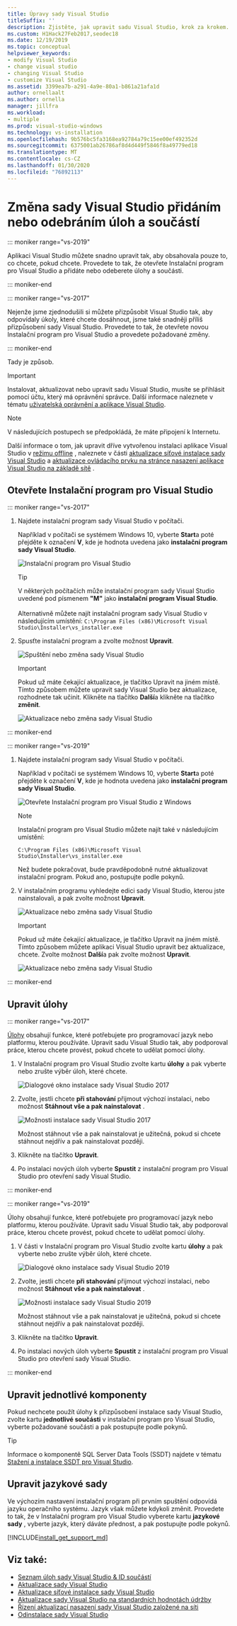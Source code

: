 ```yaml
---
title: Úpravy sady Visual Studio
titleSuffix: ''
description: Zjistěte, jak upravit sadu Visual Studio, krok za krokem.
ms.custom: H1Hack27Feb2017,seodec18
ms.date: 12/19/2019
ms.topic: conceptual
helpviewer_keywords:
- modify Visual Studio
- change visual studio
- changing Visual Studio
- customize Visual Studio
ms.assetid: 3399ea7b-a291-4a9e-80a1-b861a21afa1d
author: ornellaalt
ms.author: ornella
manager: jillfra
ms.workload:
- multiple
ms.prod: visual-studio-windows
ms.technology: vs-installation
ms.openlocfilehash: 9b576bc5fa3168ea92784a79c15ee00ef492352d
ms.sourcegitcommit: 6375001ab26786af8d4d449f5846f8a49779ed18
ms.translationtype: MT
ms.contentlocale: cs-CZ
ms.lasthandoff: 01/30/2020
ms.locfileid: "76892113"
---
```

# <a name="modify-visual-studio-by-adding-or-removing-workloads-and-components"></a>Změna sady Visual Studio přidáním nebo odebráním úloh a součástí

::: moniker range="vs-2019"

Aplikaci Visual Studio můžete snadno upravit tak, aby obsahovala pouze to, co chcete, pokud chcete. Provedete to tak, že otevřete Instalační program pro Visual Studio a přidáte nebo odeberete úlohy a součásti.

::: moniker-end

::: moniker range="vs-2017"

Nejenže jsme zjednodušili si můžete přizpůsobit Visual Studio tak, aby odpovídaly úkoly, které chcete dosáhnout, jsme také snadněji příliš přizpůsobení sady Visual Studio. Provedete to tak, že otevřete novou Instalační program pro Visual Studio a provedete požadované změny.

::: moniker-end

Tady je způsob.

>[!IMPORTANT]
>Instalovat, aktualizovat nebo upravit sadu Visual Studio, musíte se přihlásit pomocí účtu, který má oprávnění správce. Další informace naleznete v tématu [uživatelská oprávnění a aplikace Visual Studio](../ide/user-permissions-and-visual-studio.md).

>[!NOTE]
> V následujících postupech se předpokládá, že máte připojení k Internetu.
>
> Další informace o tom, jak upravit dříve vytvořenou instalaci aplikace Visual Studio v [režimu offline](create-an-offline-installation-of-visual-studio.md) , naleznete v části [aktualizace síťové instalace sady Visual Studio](update-a-network-installation-of-visual-studio.md) a [aktualizace ovládacího prvku na stránce nasazení aplikace Visual Studio na základě sítě](controlling-updates-to-visual-studio-deployments.md) .

## <a name="open-the-visual-studio-installer"></a>Otevřete Instalační program pro Visual Studio

::: moniker range="vs-2017"

1. Najdete instalační program sady Visual Studio v počítači.

     Například v počítači se systémem Windows 10, vyberte **Start**a poté přejděte k označení **V**, kde je hodnota uvedena jako **instalační program sady Visual Studio**.

     ![Instalační program pro Visual Studio](media/locate-the-visual-studio-installer.png "Vyhledání instalačního programu Microsoft Visual Studio")

     >[!TIP]
     >V některých počítačích může instalační program sady Visual Studio uvedené pod písmenem **"M"** jako **instalační program Visual Studio**.<br/><br/> Alternativně můžete najít instalační program sady Visual Studio v následujícím umístění: `C:\Program Files (x86)\Microsoft Visual Studio\Installer\vs_installer.exe`

1. Spusťte instalační program a zvolte možnost **Upravit**.

     ![Spuštění nebo změna sady Visual Studio](media/modify-visual-studio.png "Úprava sady Visual Studio 2017")

     > [!IMPORTANT]
     > Pokud už máte čekající aktualizace, je tlačítko Upravit na jiném místě. Tímto způsobem můžete upravit sady Visual Studio bez aktualizace, rozhodnete tak učinit. Klikněte na tlačítko **Další**a klikněte na tlačítko **změnit**.
     >
     > ![Aktualizace nebo změna sady Visual Studio](media/modify-or-update-visual-studio.png "Aktualizace nebo změna sady Visual Studio 2017")

::: moniker-end

::: moniker range="vs-2019"

1. Najdete instalační program sady Visual Studio v počítači.

     Například v počítači se systémem Windows 10, vyberte **Start**a poté přejděte k označení **V**, kde je hodnota uvedena jako **instalační program sady Visual Studio**.

     ![Otevřete Instalační program pro Visual Studio z Windows](media/vs-2019/vs-installer-windows-start.png "Otevřete Instalační program pro Visual Studio")

     > [!NOTE]
     > Instalační program pro Visual Studio můžete najít také v následujícím umístění:
     >
     > `C:\Program Files (x86)\Microsoft Visual Studio\Installer\vs_installer.exe`

    Než budete pokračovat, bude pravděpodobně nutné aktualizovat instalační program. Pokud ano, postupujte podle pokynů.

1. V instalačním programu vyhledejte edici sady Visual Studio, kterou jste nainstalovali, a pak zvolte možnost **Upravit**.

     ![Aktualizace nebo změna sady Visual Studio](media/vs-2019/vs-installer-modify.png "Aktualizace nebo změna sady Visual Studio 2019")

     > [!IMPORTANT]
     > Pokud už máte čekající aktualizace, je tlačítko Upravit na jiném místě. Tímto způsobem můžete aplikaci Visual Studio upravit bez aktualizace, chcete. Zvolte možnost **Další**a pak zvolte možnost **Upravit**.
     >
     > ![Aktualizace nebo změna sady Visual Studio](media/vs-2019/modify-update-visual-studio.png "Aktualizace nebo změna sady Visual Studio 2019")

::: moniker-end

## <a name="modify-workloads"></a>Upravit úlohy

::: moniker range="vs-2017"

 [Úlohy](https://visualstudio.microsoft.com/vs/support/selecting-workloads-visual-studio-2017/) obsahují funkce, které potřebujete pro programovací jazyk nebo platformu, kterou používáte. Upravit sadu Visual Studio tak, aby podporoval práce, kterou chcete provést, pokud chcete to udělat pomocí úlohy.

1. V Instalační program pro Visual Studio zvolte kartu **úlohy** a pak vyberte nebo zrušte výběr úloh, které chcete.

    ![Dialogové okno instalace sady Visual Studio 2017](media/modify-workloads.png "Výběr úlohy v aplikaci Visual Studio 2019")

1. Zvolte, jestli chcete **při stahování** přijmout výchozí instalaci, nebo možnost **Stáhnout vše a pak nainstalovat** .

    ![Možnosti instalace sady Visual Studio 2017](media/vs-2019/vs-installer-choose-install-or-download.png "Zvolit instalaci během stahování nebo ke stažení a pozdější instalaci")

    Možnost stáhnout vše a pak nainstalovat je užitečná, pokud si chcete stáhnout nejdřív a pak nainstalovat později.

1. Klikněte na tlačítko **Upravit**.

1. Po instalaci nových úloh vyberte **Spustit** z instalační program pro Visual Studio pro otevření sady Visual Studio.

::: moniker-end

::: moniker range="vs-2019"

 Úlohy obsahují funkce, které potřebujete pro programovací jazyk nebo platformu, kterou používáte. Upravit sadu Visual Studio tak, aby podporoval práce, kterou chcete provést, pokud chcete to udělat pomocí úlohy.

1. V části v Instalační program pro Visual Studio zvolte kartu **úlohy** a pak vyberte nebo zrušte výběr úloh, které chcete.

    ![Dialogové okno instalace sady Visual Studio 2019](media/vs-2019/vs-installer-modify-workloads.png "Výběr úlohy v aplikaci Visual Studio 2019")

1. Zvolte, jestli chcete **při stahování** přijmout výchozí instalaci, nebo možnost **Stáhnout vše a pak nainstalovat** .

    ![Možnosti instalace sady Visual Studio 2019](media/vs-2019/vs-installer-choose-install-or-download.png "Zvolit instalaci během stahování nebo ke stažení a pozdější instalaci")

    Možnost stáhnout vše a pak nainstalovat je užitečná, pokud si chcete stáhnout nejdřív a pak nainstalovat později.

1. Klikněte na tlačítko **Upravit**.

1. Po instalaci nových úloh vyberte **Spustit** z instalační program pro Visual Studio pro otevření sady Visual Studio.

::: moniker-end

## <a name="modify-individual-components"></a>Upravit jednotlivé komponenty

Pokud nechcete použít úlohy k přizpůsobení instalace sady Visual Studio, zvolte kartu **jednotlivé součásti** v instalační program pro Visual Studio, vyberte požadované součásti a pak postupujte podle pokynů.

>[!TIP]
> Informace o komponentě SQL Server Data Tools (SSDT) najdete v tématu [Stažení a instalace SSDT pro Visual Studio](/sql/ssdt/download-sql-server-data-tools-ssdt?view=sql-server-ver15).

## <a name="modify-language-packs"></a>Upravit jazykové sady

Ve výchozím nastavení instalační program při prvním spuštění odpovídá jazyku operačního systému. Jazyk však můžete kdykoli změnit. Provedete to tak, že v Instalační program pro Visual Studio vyberete kartu **jazykové sady** , vyberte jazyk, který dáváte přednost, a pak postupujte podle pokynů.

[!INCLUDE[install_get_support_md](includes/install_get_support_md.md)]

## <a name="see-also"></a>Viz také:

* [Seznam úloh sady Visual Studio & ID součástí](workload-and-component-ids.md)
* [Aktualizace sady Visual Studio](update-visual-studio.md)
* [Aktualizace síťové instalace sady Visual Studio](update-a-network-installation-of-visual-studio.md)
* [Aktualizace sady Visual Studio na standardních hodnotách údržby](update-servicing-baseline.md)
* [Řízení aktualizací nasazení sady Visual Studio založené na síti](controlling-updates-to-visual-studio-deployments.md)
* [Odinstalace sady Visual Studio](uninstall-visual-studio.md)
